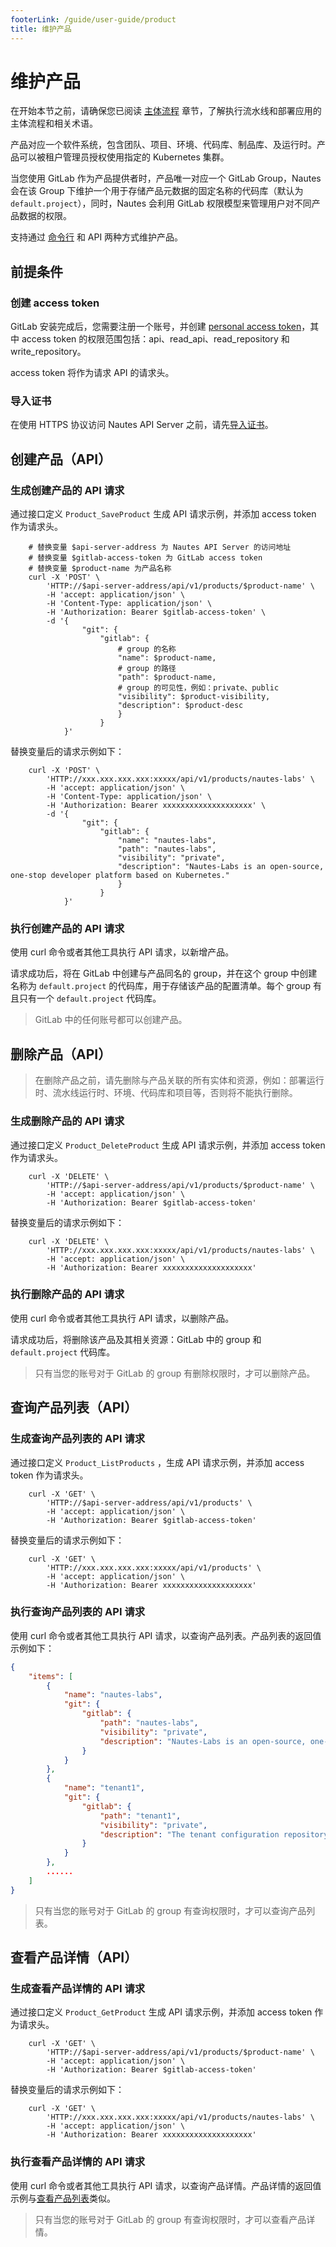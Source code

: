 ```yaml
---
footerLink: /guide/user-guide/product
title: 维护产品
---
```

# 维护产品

在开始本节之前，请确保您已阅读 [主体流程](main-process.md) 章节，了解执行流水线和部署应用的主体流程和相关术语。

产品对应一个软件系统，包含团队、项目、环境、代码库、制品库、及运行时。产品可以被租户管理员授权使用指定的 Kubernetes 集群。

当您使用 GitLab 作为产品提供者时，产品唯一对应一个 GitLab Group，Nautes 会在该 Group 下维护一个用于存储产品元数据的固定名称的代码库（默认为 `default.project`），同时，Nautes 会利用 GitLab 权限模型来管理用户对不同产品数据的权限。

支持通过 [命令行](run-a-pipeline.md#初始化产品) 和 API 两种方式维护产品。

## 前提条件

### 创建 access token

GitLab 安装完成后，您需要注册一个账号，并创建 [personal access token](https://docs.gitlab.com/ee/user/profile/personal_access_tokens.html)，其中 access token 的权限范围包括：api、read_api、read_repository 和 write_repository。

access token 将作为请求 API 的请求头。

### 导入证书

在使用 HTTPS 协议访问 Nautes API Server 之前，请先[导入证书](run-a-pipeline.md#导入证书)。

## 创建产品（API）

### 生成创建产品的 API 请求

通过接口定义 `Product_SaveProduct` 生成 API 请求示例，并添加 access token 作为请求头。

```Shell
    # 替换变量 $api-server-address 为 Nautes API Server 的访问地址
    # 替换变量 $gitlab-access-token 为 GitLab access token
    # 替换变量 $product-name 为产品名称
    curl -X 'POST' \
        'HTTP://$api-server-address/api/v1/products/$product-name' \
        -H 'accept: application/json' \
        -H 'Content-Type: application/json' \
        -H 'Authorization: Bearer $gitlab-access-token' \
        -d '{
                "git": {
                    "gitlab": {
                        # group 的名称
                        "name": $product-name,
                        # group 的路径
                        "path": $product-name,
                        # group 的可见性，例如：private、public
                        "visibility": $product-visibility,
                        "description": $product-desc
                        }
                    }
            }'
```

替换变量后的请求示例如下：

```Shell
    curl -X 'POST' \
        'HTTP://xxx.xxx.xxx.xxx:xxxxx/api/v1/products/nautes-labs' \
        -H 'accept: application/json' \
        -H 'Content-Type: application/json' \
        -H 'Authorization: Bearer xxxxxxxxxxxxxxxxxxxx' \
        -d '{
                "git": {
                    "gitlab": {
                        "name": "nautes-labs",
                        "path": "nautes-labs",
                        "visibility": "private",
                        "description": "Nautes-Labs is an open-source, one-stop developer platform based on Kubernetes."
                        }
                    }
            }'
```

### 执行创建产品的 API 请求

使用 curl 命令或者其他工具执行 API 请求，以新增产品。

请求成功后，将在 GitLab 中创建与产品同名的 group，并在这个 group 中创建名称为 `default.project` 的代码库，用于存储该产品的配置清单。每个 group 有且只有一个 `default.project` 代码库。

> GitLab 中的任何账号都可以创建产品。

## 删除产品（API）

> 在删除产品之前，请先删除与产品关联的所有实体和资源，例如：部署运行时、流水线运行时、环境、代码库和项目等，否则将不能执行删除。

### 生成删除产品的 API 请求

通过接口定义 `Product_DeleteProduct` 生成 API 请求示例，并添加 access token 作为请求头。

```Shell
    curl -X 'DELETE' \
        'HTTP://$api-server-address/api/v1/products/$product-name' \
        -H 'accept: application/json' \
        -H 'Authorization: Bearer $gitlab-access-token' 
```

替换变量后的请求示例如下：

```Shell
    curl -X 'DELETE' \
        'HTTP://xxx.xxx.xxx.xxx:xxxxx/api/v1/products/nautes-labs' \
        -H 'accept: application/json' \
        -H 'Authorization: Bearer xxxxxxxxxxxxxxxxxxxx'
```

### 执行删除产品的 API 请求

使用 curl 命令或者其他工具执行 API 请求，以删除产品。

请求成功后，将删除该产品及其相关资源：GitLab 中的 group 和 `default.project` 代码库。
> 只有当您的账号对于 GitLab 的 group 有删除权限时，才可以删除产品。

## 查询产品列表（API）

### 生成查询产品列表的 API 请求

通过接口定义 `Product_ListProducts` ，生成 API 请求示例，并添加 access token 作为请求头。

```Shell
    curl -X 'GET' \
        'HTTP://$api-server-address/api/v1/products' \
        -H 'accept: application/json' \
        -H 'Authorization: Bearer $gitlab-access-token' 
```

替换变量后的请求示例如下：

```Shell
    curl -X 'GET' \
        'HTTP://xxx.xxx.xxx.xxx:xxxxx/api/v1/products' \
        -H 'accept: application/json' \
        -H 'Authorization: Bearer xxxxxxxxxxxxxxxxxxxx'
```

### 执行查询产品列表的 API 请求

使用 curl 命令或者其他工具执行 API 请求，以查询产品列表。产品列表的返回值示例如下：

```json
{
    "items": [
        {
            "name": "nautes-labs",
            "git": {
                "gitlab": {
                    "path": "nautes-labs",
                    "visibility": "private",
                    "description": "Nautes-Labs is an open-source, one-stop developer platform based on Kubernetes."
                }
            }
        },
        {
            "name": "tenant1",
            "git": {
                "gitlab": {
                    "path": "tenant1",
                    "visibility": "private",
                    "description": "The tenant configuration repository of the Nautes-Labs."
                }
            }
        },
        ......
    ]
}
```

> 只有当您的账号对于 GitLab 的 group 有查询权限时，才可以查询产品列表。

## 查看产品详情（API）

### 生成查看产品详情的 API 请求

通过接口定义 `Product_GetProduct` 生成 API 请求示例，并添加 access token 作为请求头。

```Shell
    curl -X 'GET' \
        'HTTP://$api-server-address/api/v1/products/$product-name' \
        -H 'accept: application/json' \
        -H 'Authorization: Bearer $gitlab-access-token' 
```

替换变量后的请求示例如下：

```Shell
    curl -X 'GET' \
        'HTTP://xxx.xxx.xxx.xxx:xxxxx/api/v1/products/nautes-labs' \
        -H 'accept: application/json' \
        -H 'Authorization: Bearer xxxxxxxxxxxxxxxxxxxx' 
```

### 执行查看产品详情的 API 请求

使用 curl 命令或者其他工具执行 API 请求，以查询产品详情。产品详情的返回值示例与[查看产品列表](#查询产品列表api)类似。

> 只有当您的账号对于 GitLab 的 group 有查询权限时，才可以查看产品详情。
